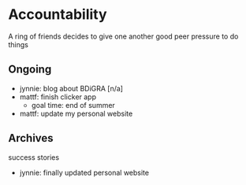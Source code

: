 # Accountability

A ring of friends decides to give one another good peer pressure to do things

## Ongoing

* jynnie: blog about BDiGRA [n/a]
* mattf: finish clicker app
  * goal time: end of summer
* mattf: update my personal website

## Archives

success stories

* jynnie: finally updated personal website

